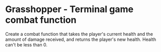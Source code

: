 # Grasshopper - Terminal game combat function

Create a combat function that takes the player's current health and the amount of damage received, and returns the player's new health. Health can't be less than 0.
